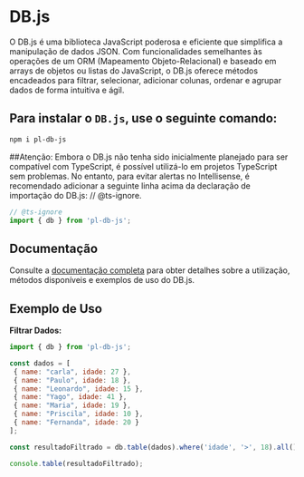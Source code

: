 # DB.js

O DB.js é uma biblioteca JavaScript poderosa e eficiente que simplifica a manipulação de dados JSON. Com funcionalidades semelhantes às operações de um ORM (Mapeamento Objeto-Relacional) e baseado em arrays de objetos ou listas do JavaScript, o DB.js oferece métodos encadeados para filtrar, selecionar, adicionar colunas, ordenar e agrupar dados de forma intuitiva e ágil.


## Para instalar o `DB.js`, use o seguinte comando:

```bash
npm i pl-db-js

```

##Atenção:
Embora o DB.js não tenha sido inicialmente planejado para ser compatível com TypeScript, é possível utilizá-lo em projetos TypeScript sem problemas. No entanto, para evitar alertas no Intellisense, é recomendado adicionar a seguinte linha acima da declaração de importação do DB.js: // @ts-ignore.
   ```javascript
   // @ts-ignore
   import { db } from 'pl-db-js';
```

## Documentação

Consulte a [documentação completa](https://pauloleo.gitbook.io/db.js/) para obter detalhes sobre a utilização, métodos disponíveis e exemplos de uso do DB.js.

## Exemplo de Uso
**Filtrar Dados:**

   ```javascript
   import { db } from 'pl-db-js';

   const dados = [
    { name: "carla", idade: 27 },
    { name: "Paulo", idade: 18 },
    { name: "Leonardo", idade: 15 },
    { name: "Yago", idade: 41 },
    { name: "Maria", idade: 19 },
    { name: "Priscila", idade: 10 },
    { name: "Fernanda", idade: 20 }
   ];

   const resultadoFiltrado = db.table(dados).where('idade', '>', 18).all();

   console.table(resultadoFiltrado);
```

